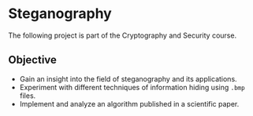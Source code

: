# Steganography

The following project is part of the Cryptography and Security course.

## Objective

- Gain an insight into the field of steganography and its applications.
- Experiment with different techniques of information hiding using `.bmp` files.
- Implement and analyze an algorithm published in a scientific paper.